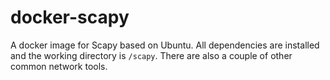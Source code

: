 # docker-scapy
A docker image for Scapy based on Ubuntu. All dependencies are installed and the working directory is `/scapy`. There are also a couple of other common network tools.
